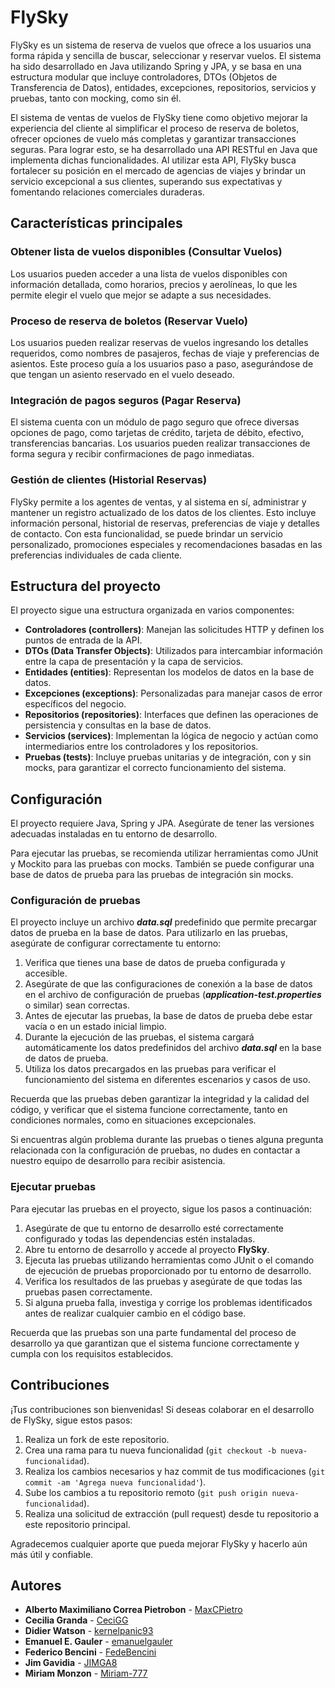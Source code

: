 # FlySky

FlySky es un sistema de reserva de vuelos que ofrece a los usuarios una forma rápida y sencilla de buscar, seleccionar y reservar vuelos. El sistema ha sido desarrollado en Java utilizando Spring y JPA, y se basa en una estructura modular que incluye controladores, DTOs (Objetos de Transferencia de Datos), entidades, excepciones, repositorios, servicios y pruebas, tanto con mocking, como sin él.

El sistema de ventas de vuelos de FlySky tiene como objetivo mejorar la experiencia del cliente al simplificar el proceso de reserva de boletos, ofrecer opciones de vuelo más completas y garantizar transacciones seguras. Para lograr esto, se ha desarrollado una API RESTful en Java que implementa dichas funcionalidades. Al utilizar esta API, FlySky busca fortalecer su posición en el mercado de agencias de viajes y brindar un servicio excepcional a sus clientes, superando sus expectativas y fomentando relaciones comerciales duraderas.

## Características principales

### Obtener lista de vuelos disponibles (Consultar Vuelos)

Los usuarios pueden acceder a una lista de vuelos disponibles con información detallada, como horarios, precios y aerolíneas, lo que les permite elegir el vuelo que mejor se adapte a sus necesidades.

### Proceso de reserva de boletos (Reservar Vuelo)

Los usuarios pueden realizar reservas de vuelos ingresando los detalles requeridos, como nombres de pasajeros, fechas de viaje y preferencias de asientos. Este proceso guía a los usuarios paso a paso, asegurándose de que tengan un asiento reservado en el vuelo deseado.

### Integración de pagos seguros (Pagar Reserva)

El sistema cuenta con un módulo de pago seguro que ofrece diversas opciones de pago, como tarjetas de crédito, tarjeta de débito, efectivo, transferencias bancarias. Los usuarios pueden realizar transacciones de forma segura y recibir confirmaciones de pago inmediatas.

### Gestión de clientes (Historial Reservas)

FlySky permite a los agentes de ventas, y al sistema en sí, administrar y mantener un registro actualizado de los datos de los clientes. Esto incluye información personal, historial de reservas, preferencias de viaje y detalles de contacto. Con esta funcionalidad, se puede brindar un servicio personalizado, promociones especiales y recomendaciones basadas en las preferencias individuales de cada cliente.

## Estructura del proyecto

El proyecto sigue una estructura organizada en varios componentes:

- **Controladores (controllers)**: Manejan las solicitudes HTTP y definen los puntos de entrada de la API.
- **DTOs (Data Transfer Objects)**: Utilizados para intercambiar información entre la capa de presentación y la capa de servicios.
- **Entidades (entities)**: Representan los modelos de datos en la base de datos.
- **Excepciones (exceptions)**: Personalizadas para manejar casos de error específicos del negocio.
- **Repositorios (repositories)**: Interfaces que definen las operaciones de persistencia y consultas en la base de datos.
- **Servicios (services)**: Implementan la lógica de negocio y actúan como intermediarios entre los controladores y los repositorios.
- **Pruebas (tests)**: Incluye pruebas unitarias y de integración, con y sin mocks, para garantizar el correcto funcionamiento del sistema.

## Configuración

El proyecto requiere Java, Spring y JPA. Asegúrate de tener las versiones adecuadas instaladas en tu entorno de desarrollo.

Para ejecutar las pruebas, se recomienda utilizar herramientas como JUnit y Mockito para las pruebas con mocks. También se puede configurar una base de datos de prueba para las pruebas de integración sin mocks.

### Configuración de pruebas

El proyecto incluye un archivo ***data.sql*** predefinido que permite precargar datos de prueba en la base de datos. Para utilizarlo en las pruebas, asegúrate de configurar correctamente tu entorno:

  1. Verifica que tienes una base de datos de prueba configurada y accesible.
  1. Asegúrate de que las configuraciones de conexión a la base de datos en el archivo de configuración de pruebas (***application-test.properties*** o similar) sean correctas.
  1. Antes de ejecutar las pruebas, la base de datos de prueba debe estar vacía o en un estado inicial limpio.
  1. Durante la ejecución de las pruebas, el sistema cargará automáticamente los datos predefinidos del archivo ***data.sql*** en la base de datos de prueba.
  1. Utiliza los datos precargados en las pruebas para verificar el funcionamiento del sistema en diferentes escenarios y casos de uso.

Recuerda que las pruebas deben garantizar la integridad y la calidad del código, y verificar que el sistema funcione correctamente, tanto en condiciones normales, como en situaciones excepcionales.

Si encuentras algún problema durante las pruebas o tienes alguna pregunta relacionada con la configuración de pruebas, no dudes en contactar a nuestro equipo de desarrollo para recibir asistencia.

### Ejecutar pruebas

Para ejecutar las pruebas en el proyecto, sigue los pasos a continuación:

  1. Asegúrate de que tu entorno de desarrollo esté correctamente configurado y todas las dependencias estén instaladas.
  1. Abre tu entorno de desarrollo y accede al proyecto **FlySky**.
  1. Ejecuta las pruebas utilizando herramientas como JUnit o el comando de ejecución de pruebas proporcionado por tu entorno de desarrollo.
  1. Verifica los resultados de las pruebas y asegúrate de que todas las pruebas pasen correctamente.
  1. Si alguna prueba falla, investiga y corrige los problemas identificados antes de realizar cualquier cambio en el código base.

Recuerda que las pruebas son una parte fundamental del proceso de desarrollo ya que garantizan que el sistema funcione correctamente y cumpla con los requisitos establecidos.

## Contribuciones

¡Tus contribuciones son bienvenidas! Si deseas colaborar en el desarrollo de FlySky, sigue estos pasos:

  1. Realiza un fork de este repositorio.
  1. Crea una rama para tu nueva funcionalidad (`git checkout -b nueva-funcionalidad`).
  1. Realiza los cambios necesarios y haz commit de tus modificaciones (`git commit -am 'Agrega nueva funcionalidad'`).
  1. Sube los cambios a tu repositorio remoto (`git push origin nueva-funcionalidad`).
  1. Realiza una solicitud de extracción (pull request) desde tu repositorio a este repositorio principal.

Agradecemos cualquier aporte que pueda mejorar FlySky y hacerlo aún más útil y confiable.

## Autores

  - **Alberto Maximiliano Correa Pietrobon** - [MaxCPietro](https://github.com/MaxCPietro)
  - **Cecilia Granda** - [CeciGG](https://github.com/CeciGG)
  - **Didier Watson** - [kernelpanic93](https://github.com/kernelpanic93)
  - **Emanuel E. Gauler** - [emanuelgauler](https://github.com/emanuelgauler)
  - **Federico Bencini** - [FedeBencini](https://github.com/FedeBencini)
  - **Jim Gavidia** - [JIMGA8](https://github.com/JIMGA8)
  - **Miriam Monzon** - [Miriam-777](https://github.com/Miriam-777)
